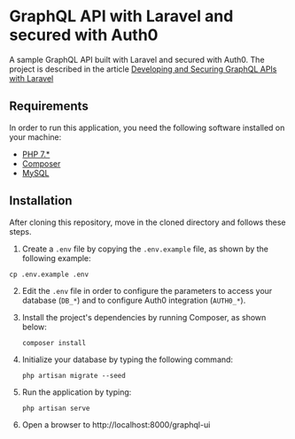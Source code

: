 # GraphQL API with Laravel and secured with Auth0

A sample GraphQL API built with Laravel and secured with Auth0. The project is described in the article [Developing and Securing GraphQL APIs with Laravel](https://auth0.com/blog/developing-and-securing-graphql-apis-with-laravel/)

## Requirements

In order to run this application, you need the following software installed on your machine:

- [PHP 7.*](https://php.net/)
- [Composer](https://getcomposer.org/)
- [MySQL](https://www.mysql.com)

## Installation

After cloning this repository, move in the cloned directory and follows these steps.

1. Create a `.env` file by copying the `.env.example` file, as shown by the following example:

```shell
cp .env.example .env
```

2. Edit the `.env` file in order to configure the parameters to access your database (`DB_*`) and to configure Auth0 integration (`AUTH0_*`).

3. Install the project's dependencies by running Composer, as shown below:

   ```shell
   composer install
   ```

4. Initialize your database by typing the following command:

   ```shell
   php artisan migrate --seed
   ```

   

5. Run the application by typing:

   ```shell
   php artisan serve
   ```

   

6. Open a browser to http://localhost:8000/graphql-ui

   
